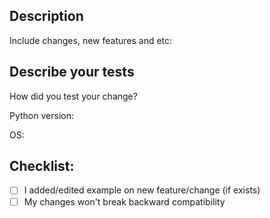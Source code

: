 ## Description
Include changes, new features and etc:

## Describe your tests
How did you test your change?

Python version:

OS:

## Checklist:
- [ ] I added/edited example on new feature/change (if exists)
- [ ] My changes won't break backward compatibility